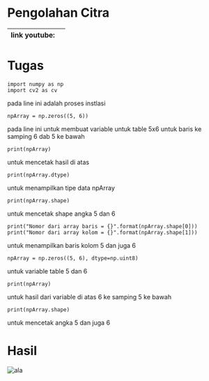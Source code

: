 # Pengolahan Citra

| link youtube: |   |
| --- | --- |


# Tugas 

```
import numpy as np
import cv2 as cv
```
pada line ini adalah proses instlasi

```
npArray = np.zeros((5, 6))
```
pada line ini untuk membuat variable untuk table 5x6 untuk baris ke samping 6 dab 5 ke bawah


```
print(npArray)
```
untuk mencetak hasil di atas

```
print(npArray.dtype)
```

untuk menampilkan tipe data npArray

```
print(npArray.shape)
```

untuk mencetak shape angka 5 dan 6 

```
print("Nomor dari array baris = {}".format(npArray.shape[0]))
print("Nomor dari array kolom = {}".format(npArray.shape[1]))
```

untuk menampilkan baris kolom 5 dan juga 6

```
npArray = np.zeros((5, 6), dtype=np.uint8)
```
untuk variable table 5 dan 6
```
print(npArray)
```
untuk  hasil dari variable di atas 6 ke samping 5 ke bawah
```
print(npArray.shape)
```
untuk mencetak angka 5 dan juga 6

# Hasil

![ala](https://github.com/muhammadzidanfadilah/Pengolahan_Citra/assets/115553474/389c4c9f-0ebd-40a1-895e-502660d1eb2d)
